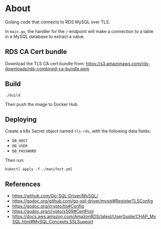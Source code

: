 # About

Golang code that connects to RDS MySQL over TLS.

In `main.go`, the handler for the `/` endpoint will make a connection to a table in a MySQL database to extract a value.


## RDS CA Cert bundle

Download the TLS CA cert bundle from: https://s3.amazonaws.com/rds-downloads/rds-combined-ca-bundle.pem


## Build

```
./build
```

Then push the image to Docker Hub.


## Deploying

Create a k8s Secret object named `tls-rds`, with the following data fields:

- `DB_HOST`
- `DB_USER`
- `DB_PASSWORD`

Then run:
```
kubectl apply -f ./manifest.yml
```


## References

- https://github.com/Go-SQL-Driver/MySQL/
- https://godoc.org/github.com/go-sql-driver/mysql#RegisterTLSConfig
- https://godoc.org/crypto/tls#Config
- https://godoc.org/crypto/x509#CertPool
- https://docs.aws.amazon.com/AmazonRDS/latest/UserGuide/CHAP_MySQL.html#MySQL.Concepts.SSLSupport
